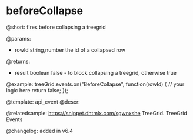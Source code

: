 beforeCollapse
=============

@short: fires before collapsing a treegrid
	
@params:
- rowId			string,number		the id of a collapsed row


@returns:
- result		boolean		false - to block collapsing a treegrid, otherwise true

@example:
treeGrid.events.on("BeforeCollapse", function(rowId) {
    // your logic here
    return false;
});


@template:	api_event
@descr:




@relatedsample:
https://snippet.dhtmlx.com/sgwnxshe	TreeGrid. TreeGrid Events	

@changelog: added in v6.4
